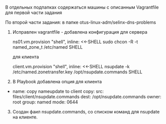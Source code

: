 В отдельных подпапках содержаться машины с описанным Vagrantfile для первой части задания

По второй части задания: в папке otus-linux-adm/selinx-dns-problems

1. Исправлен vagrantfile - добавлена конфигурация для сервера

    ns01.vm.provision "shell", inline: <<-SHELL
    sudo chcon -R -t named_zone_t /etc/named
    SHELL
	
	для клиента
	
	client.vm.provision "shell", inline: <<-SHELL
    nsupdate -k /etc/named.zonetransfer.key /opt/nsupdate.commands
    SHELL
	
	
2. В Playbook добавлена опция для клиента

 - name: copy nameupdate to client
    copy:
      src: files/client/nsupdate.commands
      dest: /opt/nsupdate.commands
      owner: root
      group: named
      mode: 0644
	  
3. Создан фаил nsupdate.commands, со списком команд для nsupdate на клиенте.
